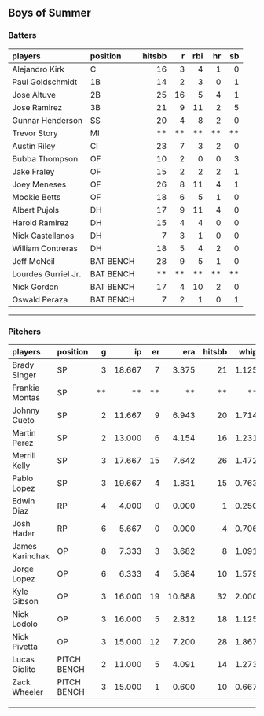 ## Boys of Summer

### Batters

 
|players             |position  | hitsbb|  r| rbi| hr| sb| 
|:-------------------|:---------|------:|--:|---:|--:|--:| 
|Alejandro Kirk      |C         |     16|  3|   4|  1|  0| 
|Paul Goldschmidt    |1B        |     14|  2|   3|  0|  1| 
|Jose Altuve         |2B        |     25| 16|   5|  4|  1| 
|Jose Ramirez        |3B        |     21|  9|  11|  2|  5| 
|Gunnar Henderson    |SS        |     20|  4|   8|  2|  0| 
|Trevor Story        |MI        |     **| **|  **| **| **| 
|Austin Riley        |CI        |     23|  7|   3|  2|  0| 
|Bubba Thompson      |OF        |     10|  2|   0|  0|  3| 
|Jake Fraley         |OF        |     15|  2|   2|  2|  1| 
|Joey Meneses        |OF        |     26|  8|  11|  4|  1| 
|Mookie Betts        |OF        |     18|  6|   5|  1|  0| 
|Albert Pujols       |DH        |     17|  9|  11|  4|  0| 
|Harold Ramirez      |DH        |     15|  4|   4|  0|  0| 
|Nick Castellanos    |DH        |      7|  3|   1|  0|  0| 
|William Contreras   |DH        |     18|  5|   4|  2|  0| 
|Jeff McNeil         |BAT BENCH |     28|  9|   5|  1|  0| 
|Lourdes Gurriel Jr. |BAT BENCH |     **| **|  **| **| **| 
|Nick Gordon         |BAT BENCH |     17|  4|  10|  2|  0| 
|Oswald Peraza       |BAT BENCH |      7|  2|   1|  0|  1| 


* * *

### Pitchers

 
|players         |position    |  g|     ip| er|    era| hitsbb|  whip| so|  w| sv| 
|:---------------|:-----------|--:|------:|--:|------:|------:|-----:|--:|--:|--:| 
|Brady Singer    |SP          |  3| 18.667|  7|  3.375|     21| 1.125| 19|  2|  0| 
|Frankie Montas  |SP          | **|     **| **|     **|     **|    **| **| **| **| 
|Johnny Cueto    |SP          |  2| 11.667|  9|  6.943|     20| 1.714| 10|  0|  0| 
|Martin Perez    |SP          |  2| 13.000|  6|  4.154|     16| 1.231|  8|  0|  0| 
|Merrill Kelly   |SP          |  3| 17.667| 15|  7.642|     26| 1.472| 15|  1|  0| 
|Pablo Lopez     |SP          |  3| 19.667|  4|  1.831|     15| 0.763| 18|  1|  0| 
|Edwin Diaz      |RP          |  4|  4.000|  0|  0.000|      1| 0.250| 10|  0|  1| 
|Josh Hader      |RP          |  6|  5.667|  0|  0.000|      4| 0.706|  7|  0|  3| 
|James Karinchak |OP          |  8|  7.333|  3|  3.682|      8| 1.091| 11|  1|  0| 
|Jorge Lopez     |OP          |  6|  6.333|  4|  5.684|     10| 1.579|  5|  0|  0| 
|Kyle Gibson     |OP          |  3| 16.000| 19| 10.688|     32| 2.000| 19|  0|  0| 
|Nick Lodolo     |OP          |  3| 16.000|  5|  2.812|     18| 1.125| 18|  0|  0| 
|Nick Pivetta    |OP          |  3| 15.000| 12|  7.200|     28| 1.867| 17|  1|  0| 
|Lucas Giolito   |PITCH BENCH |  2| 11.000|  5|  4.091|     14| 1.273| 15|  0|  0| 
|Zack Wheeler    |PITCH BENCH |  3| 15.000|  1|  0.600|     10| 0.667| 15|  1|  0| 


* * *


